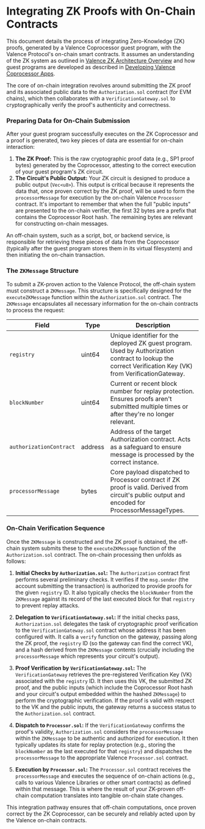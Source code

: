 # Integrating ZK Proofs with On-Chain Contracts

This document details the process of integrating Zero-Knowledge (ZK) proofs, generated by a Valence Coprocessor guest program, with the Valence Protocol's on-chain smart contracts. It assumes an understanding of the ZK system as outlined in [Valence ZK Architecture Overview](./01_system_overview.md) and how guest programs are developed as described in [Developing Valence Coprocessor Apps](./02_developing_coprocessor_apps.md).

The core of on-chain integration revolves around submitting the ZK proof and its associated public data to the `Authorization.sol` contract (for EVM chains), which then collaborates with a `VerificationGateway.sol` to cryptographically verify the proof's authenticity and correctness.

### Preparing Data for On-Chain Submission

After your guest program successfully executes on the ZK Coprocessor and a proof is generated, two key pieces of data are essential for on-chain interaction:

1. **The ZK Proof:** This is the raw cryptographic proof data (e.g., SP1 proof bytes) generated by the Coprocessor, attesting to the correct execution of your guest program's ZK circuit.
2. **The Circuit's Public Output:** Your ZK circuit is designed to produce a public output (`Vec<u8>`). This output is critical because it represents the data that, once proven correct by the ZK proof, will be used to form the `processorMessage` for execution by the on-chain Valence `Processor` contract. It's important to remember that when the full "public inputs" are presented to the on-chain verifier, the first 32 bytes are a prefix that contains the Coprocessor Root hash. The remaining bytes are relevant for constructing on-chain messages.

An off-chain system, such as a script, bot, or backend service, is responsible for retrieving these pieces of data from the Coprocessor (typically after the guest program stores them in its virtual filesystem) and then initiating the on-chain transaction.

### The `ZKMessage` Structure

To submit a ZK-proven action to the Valence Protocol, the off-chain system must construct a `ZKMessage`. This structure is specifically designed for the `executeZKMessage` function within the `Authorization.sol` contract. The `ZKMessage` encapsulates all necessary information for the on-chain contracts to process the request:

| Field | Type | Description |
|-------|------|-------------|
| `registry` | uint64 | Unique identifier for the deployed ZK guest program. Used by Authorization contract to lookup the correct Verification Key (VK) from VerificationGateway. |
| `blockNumber` | uint64 | Current or recent block number for replay protection. Ensures proofs aren't submitted multiple times or after they're no longer relevant. |
| `authorizationContract` | address | Address of the target Authorization contract. Acts as a safeguard to ensure message is processed by the correct instance. |
| `processorMessage` | bytes | Core payload dispatched to Processor contract if ZK proof is valid. Derived from circuit's public output and encoded for ProcessorMessageTypes. |

### On-Chain Verification Sequence

Once the `ZKMessage` is constructed and the ZK proof is obtained, the off-chain system submits these to the `executeZKMessage` function of the `Authorization.sol` contract. The on-chain processing then unfolds as follows:

1. **Initial Checks by `Authorization.sol`:** The `Authorization` contract first performs several preliminary checks. It verifies if the `msg.sender` (the account submitting the transaction) is authorized to provide proofs for the given `registry` ID. It also typically checks the `blockNumber` from the `ZKMessage` against its record of the last executed block for that `registry` to prevent replay attacks.

2. **Delegation to `VerificationGateway.sol`:** If the initial checks pass, `Authorization.sol` delegates the task of cryptographic proof verification to the `VerificationGateway.sol` contract whose address it has been configured with. It calls a `verify` function on the gateway, passing along the ZK proof, the `registry` ID (so the gateway can find the correct VK), and a hash derived from the `ZKMessage` contents (crucially including the `processorMessage` which represents your circuit's output).

3. **Proof Verification by `VerificationGateway.sol`:** The `VerificationGateway` retrieves the pre-registered Verification Key (VK) associated with the `registry` ID. It then uses this VK, the submitted ZK proof, and the public inputs (which include the Coprocessor Root hash and your circuit's output embedded within the hashed `ZKMessage`) to perform the cryptographic verification. If the proof is valid with respect to the VK and the public inputs, the gateway returns a success status to the `Authorization.sol` contract.

4. **Dispatch to `Processor.sol`:** If the `VerificationGateway` confirms the proof's validity, `Authorization.sol` considers the `processorMessage` within the `ZKMessage` to be authentic and authorized for execution. It then typically updates its state for replay protection (e.g., storing the `blockNumber` as the last executed for that `registry`) and dispatches the `processorMessage` to the appropriate Valence `Processor.sol` contract.

5. **Execution by `Processor.sol`:** The `Processor.sol` contract receives the `processorMessage` and executes the sequence of on-chain actions (e.g., calls to various Valence Libraries or other smart contracts) as defined within that message. This is where the result of your ZK-proven off-chain computation translates into tangible on-chain state changes.

This integration pathway ensures that off-chain computations, once proven correct by the ZK Coprocessor, can be securely and reliably acted upon by the Valence on-chain contracts.